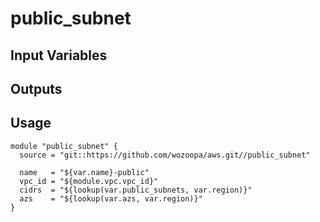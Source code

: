 public_subnet
=============

Input Variables
---------------


Outputs
-------



Usage
-----

```
module "public_subnet" {
  source = "git::https://github.com/wozoopa/aws.git//public_subnet"

  name   = "${var.name}-public"
  vpc_id = "${module.vpc.vpc_id}"
  cidrs  = "${lookup(var.public_subnets, var.region)}"
  azs    = "${lookup(var.azs, var.region)}"
}
```

